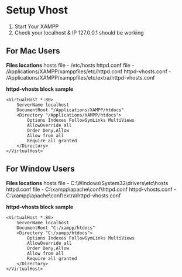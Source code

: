 # Setup Vhost

1. Start Your XAMPP
2. Check your localhost & IP 127.0.0.1 should be working 


## For Mac Users

**Files locations**
hosts file - /etc/hosts
httpd.conf file - /Applications/XAMPP/xamppfiles/etc/httpd.conf
httpd-vhosts.conf - /Applications/XAMPP/xamppfiles/etc/extra/httpd-vhosts.conf

**httpd-vhosts block sample**
```
<VirtualHost *:80>
    ServerName localhost 
    DocumentRoot "/Applications/XAMPP/htdocs"  
    <Directory "/Applications/XAMPP/htdocs">  
        Options Indexes FollowSymLinks MultiViews
        AllowOverride all
        Order Deny,Allow
        Allow from all
        Require all granted
    </Directory>
</VirtualHost>
```

## For Window Users

**Files locations**
hosts file - C:\Windows\System32\drivers\etc\hosts
httpd.conf file - C:\xampp\apache\conf\httpd.conf
httpd-vhosts.conf - C:\xampp\apache\conf\extra\httpd-vhosts.conf

**httpd-vhosts block sample**
```
<VirtualHost *:80>
    ServerName localhost 
    DocumentRoot "C:/xampp/htdocs" 
    <Directory "C:/xampp/htdocs"> 
        Options Indexes FollowSymLinks MultiViews
        AllowOverride all
        Order Deny,Allow
        Allow from all
        Require all granted
    </Directory>
</VirtualHost>
```



